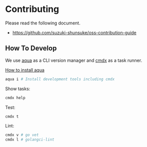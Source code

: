 # Contributing

Please read the following document.

- https://github.com/suzuki-shunsuke/oss-contribution-guide

## How To Develop

We use [aqua](https://aquaproj.github.io/) as a CLI version manager and [cmdx](https://github.com/suzuki-shunsuke/cmdx) as a task runner.

[How to install aqua](https://aquaproj.github.io/docs/install)

```sh
aqua i # Install development tools including cmdx
```

Show tasks:

```sh
cmdx help
```

Test:

```sh
cmdx t
```

Lint:

```sh
cmdx v # go vet
cmdx l # golangci-lint
```
